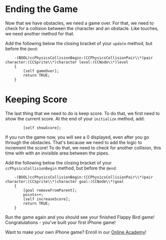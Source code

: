 Ending the Game
==================

Now that we have obstacles, we need a game over. For that, we need to check for a collision
between the character and an obstacle. Like touches, we need another method for that.

Add the following below the closing bracket of your ```update``` method,
but before the ```@end```:

		-(BOOL)ccPhysicsCollisionBegin:(CCPhysicsCollisionPair\\*)pair character:(CCSprite\\*)character level:(CCNode\\*)level
		{
			[self gameOver];
			return TRUE;
		}

Keeping Score
=============

The last thing that we need to do is keep score. To do that, we first need to show
the current score. At the end of your ```initialize``` method, add:

			[self showScore];

If you run the game now, you will see a 0 displayed, even after you go through the
obstacles. That's because we need to add the logic to increment the score! To do that,
we need to check for another collision, this time with with an invisible area between
the pipes.

Add the following below the closing bracket of your ```ccPhysicsCollisionBegin``` method,
but before the ```@end```:

		-(BOOL)ccPhysicsCollisionBegin:(CCPhysicsCollisionPair\\*)pair character:(CCSprite\\*)character goal:(CCNode\\*)goal
		{
			[goal removeFromParent];
			points++;
			[self increaseScore];
			return TRUE;
		}

Run the game again and you should see your finished Flappy Bird game! Congratulations - you've
built your first iPhone game!

Want to make your own iPhone game? Enroll in our
[Online Academy](https://www.makegameswith.us/online-academy/)!
